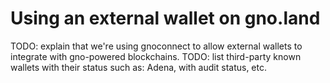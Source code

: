 # Using an external wallet on gno.land

TODO: explain that we're using gnoconnect to allow external wallets to integrate with gno-powered blockchains.
TODO: list third-party known wallets with their status such as: Adena, with audit status, etc.